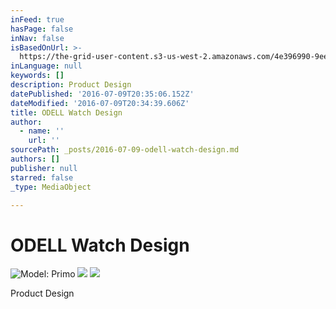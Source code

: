 ```yaml
---
inFeed: true
hasPage: false
inNav: false
isBasedOnUrl: >-
  https://the-grid-user-content.s3-us-west-2.amazonaws.com/4e396990-9ee0-40e9-ae6c-08e5638c7eed.jpg
inLanguage: null
keywords: []
description: Product Design
datePublished: '2016-07-09T20:35:06.152Z'
dateModified: '2016-07-09T20:34:39.606Z'
title: ODELL Watch Design
author:
  - name: ''
    url: ''
sourcePath: _posts/2016-07-09-odell-watch-design.md
authors: []
publisher: null
starred: false
_type: MediaObject

---
```

# ODELL Watch Design
![Model: Primo](https://the-grid-user-content.s3-us-west-2.amazonaws.com/4e396990-9ee0-40e9-ae6c-08e5638c7eed.jpg)
![](https://the-grid-user-content.s3-us-west-2.amazonaws.com/d1e6ee1a-cbd8-46fc-9bc8-742118e2412b.jpg)
![](https://the-grid-user-content.s3-us-west-2.amazonaws.com/c5102e61-bec8-49cc-b7ec-b5dd6bd58078.jpg)

Product Design